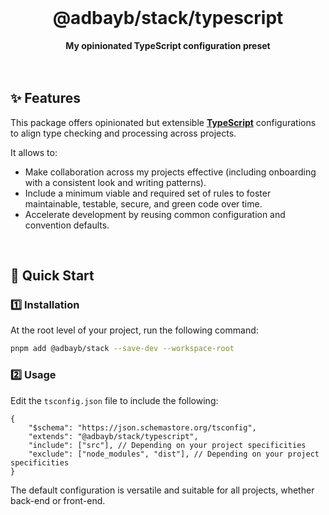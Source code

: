 <br>
<div align="center">
    <h1>@adbayb/stack/typescript</h1>
    <strong>My opinionated TypeScript configuration preset</strong>
</div>
<br>
<br>

## ✨ Features

This package offers opinionated but extensible **[TypeScript](https://www.typescriptlang.org/tsconfig/)** configurations to align type checking and processing across projects.

It allows to:

-   Make collaboration across my projects effective (including onboarding with a consistent look and writing patterns).
-   Include a minimum viable and required set of rules to foster maintainable, testable, secure, and green code over time.
-   Accelerate development by reusing common configuration and convention defaults.

<br />

## 🚀 Quick Start

### 1️⃣ Installation

At the root level of your project, run the following command:

```bash
pnpm add @adbayb/stack --save-dev --workspace-root
```

### 2️⃣ Usage

Edit the `tsconfig.json` file to include the following:

```jsonc
{
	"$schema": "https://json.schemastore.org/tsconfig",
	"extends": "@adbayb/stack/typescript",
	"include": ["src"], // Depending on your project specificities
	"exclude": ["node_modules", "dist"], // Depending on your project specificities
}
```

The default configuration is versatile and suitable for all projects, whether back-end or front-end.

<br />
